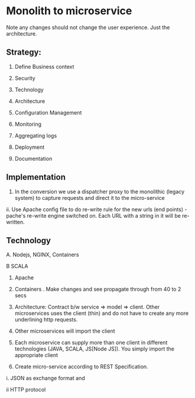 # Monolith to microservice

Note any changes should not change the user experience. Just the architecture.

## Strategy:

1. Define Business context

2. Security

3. Technology

4. Architecture

5. Configuration Management

6. Monitoring

7. Aggregating logs

8. Deployment

9. Documentation

## Implementation

1. In the conversion we use a dispatcher proxy to the monolithic (legacy system) to capture requests and direct it to the micro-service

ii. Use Apache config file to do re-write rule for the new  urls (end points) - pache's re-write engine switched on. Each URL with a string in it will be re-written.


## Technology


A. Nodejs, NGINX, Containers

B SCALA


1. Apache 

2. Containers . Make changes and see propagate through from 40 to 2 secs

3. Architecture: Contract b/w service => model => client. Other microservices uses the client (thin) and do not have to create any more underlining http requests. 

4. Other microservices will import the client

5. Each microservice can supply more than one client in different technologies (JAVA, SCALA, JS[Node JS]). You simply import the appropriate client

6. Create micro-service according to REST  Specification.

i. JSON as exchange format and

ii HTTP protocol

